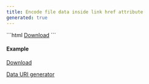 ```yaml
---
title: Encode file data inside link href attribute
generated: true
---
```


<div markdown="1" class="ans">
```html
<a href="data:text/plain;charset=utf-8;base64,TUFTQmljdWRv"
    download="masbicudo.txt">Download</a>
```
</div>

#### Example

<a href="data:text/plain;charset=utf-8;base64,TUFTQmljdWRv"
    download="masbicudo.txt">Download</a>

[Data URI generator](/en-US/html/data-uri-generator)
